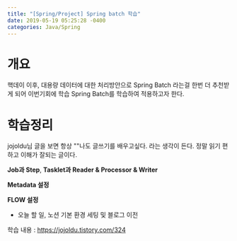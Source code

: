 ```yaml
---
title: "[Spring/Project] Spring batch 학습"
date: 2019-05-19 05:25:28 -0400
categories: Java/Spring
---
```




# 개요

핵데이 이후, 대용량 데이터에 대한 처리방안으로 Spring Batch 라는걸 한번 더 추천받게 되어 이번기회에 학습 Spring Batch를 학습하여 적용하고자 한다.



# 학습정리

jojoldu님 글을 보면 항상 ""나도 글쓰기를 배우고싶다. 라는 생각이 든다. 정말 읽기 편하고 이해가 잘되는 글이다.

**Job과 Step**, **Tasklet과 Reader & Processor & Writer**



**Metadata 설정**



**FLOW 설정**



+ 오늘 할 일, 노션 기본 환경 세팅 및 블로그 이전

학습 내용 : https://jojoldu.tistory.com/324